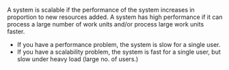 A system is scalable if the performance of the system increases in proportion to new resources added.
A system has high performance if it can process a large number of work units and/or process large work units faster.

 - If you have a performance problem, the system is slow for a single user.
 - If you have a scalability problem, the system is fast for a single user, but slow under heavy load (large no. of users.)
